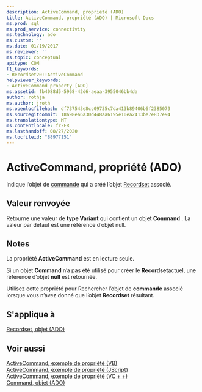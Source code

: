 ```yaml
---
description: ActiveCommand, propriété (ADO)
title: ActiveCommand, propriété (ADO) | Microsoft Docs
ms.prod: sql
ms.prod_service: connectivity
ms.technology: ado
ms.custom: ''
ms.date: 01/19/2017
ms.reviewer: ''
ms.topic: conceptual
apitype: COM
f1_keywords:
- Recordset20::ActiveCommand
helpviewer_keywords:
- ActiveCommand property [ADO]
ms.assetid: fb4088d5-5968-42d6-aeaa-3955046bb4da
author: rothja
ms.author: jroth
ms.openlocfilehash: df737543e8cc09735c7da413b89406b6f2385079
ms.sourcegitcommit: 18a98ea6a30d448aa6195e10ea2413be7e837e94
ms.translationtype: MT
ms.contentlocale: fr-FR
ms.lasthandoff: 08/27/2020
ms.locfileid: "88977151"
---
```

# <a name="activecommand-property-ado"></a>ActiveCommand, propriété (ADO)
Indique l’objet de [commande](./command-object-ado.md) qui a créé l’objet [Recordset](./recordset-object-ado.md) associé.  
  
## <a name="return-value"></a>Valeur renvoyée  
 Retourne une valeur de **type Variant** qui contient un objet **Command** . La valeur par défaut est une référence d’objet null.  
  
## <a name="remarks"></a>Notes  
 La propriété **ActiveCommand** est en lecture seule.  
  
 Si un objet **Command** n’a pas été utilisé pour créer le **Recordset**actuel, une référence d’objet **null** est retournée.  
  
 Utilisez cette propriété pour Rechercher l’objet de **commande** associé lorsque vous n’avez donné que l’objet **Recordset** résultant.  
  
## <a name="applies-to"></a>S'applique à  
 [Recordset, objet (ADO)](./recordset-object-ado.md)  
  
## <a name="see-also"></a>Voir aussi  
 [ActiveCommand, exemple de propriété (VB)](./activecommand-property-example-vb.md)   
 [ActiveCommand, exemple de propriété (JScript)](./activecommand-property-example-jscript.md)   
 [ActiveCommand, exemple de propriété (VC + +)](./activecommand-property-example-vc.md)   
 [Command, objet (ADO)](./command-object-ado.md)
